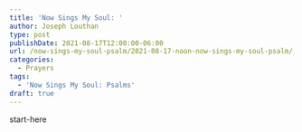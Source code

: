 ```yaml
---
title: 'Now Sings My Soul: '
author: Joseph Louthan
type: post
publishDate: 2021-08-17T12:00:00-06:00
url: /now-sings-my-soul-psalm/2021-08-17-noon-now-sings-my-soul-psalm/
categories:
  - Prayers
tags:
  - 'Now Sings My Soul: Psalms'
draft: true
---
```

<div style="font-variant: small-caps;">

</div>
    start-here
